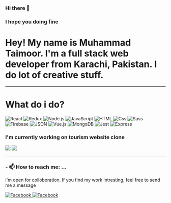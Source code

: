 ### Hi there 👋
<h3>I hope you doing fine</h3>
<h1>Hey! My name is Muhammad Taimoor. I'm a full stack web developer from Karachi, Pakistan. I do lot of creative stuff.</h1>
<hr>
<h1>What do i do?</h1>
<p>
  <img alt="React" src="https://img.shields.io/badge/React-61DAFB?logo=react&logoColor=white&style=for-the-badge" />
  <img alt="Redux" src="https://img.shields.io/badge/Redux-764ABC?logo=redux&logoColor=white&style=for-the-badge" />
  <img alt="Node.js" src="https://img.shields.io/badge/Node.js-339933?logo=node.js&logoColor=white&style=for-the-badge" />
  <img alt="JavaScript" src="https://img.shields.io/badge/JavaScript-F7DF1E?logo=javascript&logoColor=white&style=for-the-badge" />
  <img alt="HTML" src="https://img.shields.io/badge/HTML-E34F26?logo=html5&logoColor=white&style=for-the-badge" />
  <img alt="Css" src="https://img.shields.io/badge/CSS-1572B6?logo=css3&logoColor=white&style=for-the-badge" />
  <img alt="Sass" src="https://img.shields.io/badge/Sass-CC6699?logo=sass&logoColor=white&style=for-the-badge" />
  <img alt="Firebase" src="https://img.shields.io/badge/Firebase-FFCA28?logo=firebase&logoColor=white&style=for-the-badge" />
  <img alt="JSON" src="https://img.shields.io/badge/JSON-000000?logo=json&logoColor=white&style=for-the-badge" />
  <img alt="Vue.js" src="https://img.shields.io/badge/Vue.js-4FC08D?logo=vue.js&logoColor=white&style=for-the-badge" />
  <img alt="MongoDB" src="https://img.shields.io/badge/MongoDB-47A248?logo=mongodb&logoColor=white&style=for-the-badge" />
  <img alt="Jest" src="https://img.shields.io/badge/Jest-C21325?logo=jest&logoColor=white&style=for-the-badge" />
  <img alt="Express" src="https://img.shields.io/badge/Express-47A248?logo=express&logoColor=white&style=for-the-badge" />
</p>
<h3>I'm currently working on tourism website clone</h3>
<img src="https://github-readme-stats.vercel.app/api/top-langs/?username=taimoor954" />
<img src="https://github-readme-stats.vercel.app/api?username=taimoor954" />

<hr>
<h3>- 📫 How to reach me: ...</h3>
<p>i'm open for colloboration. If you find my work intresting, feel free to send me a message</p>
<a href="https://www.facebook.com/taimoor.148">
  <img
    alt="Facebook"
    src="https://img.shields.io/badge/Facebook-1877F2?logo=facebook&logoColor=white&style=for-the-badge"
  />
</a>
<a href="https://www.linkedin.com/in/muhammad-taimoor-970622189">
  <img
    alt="Facebook"
    src="https://img.shields.io/badge/LinkedIn-0077B5?logo=linkedin&logoColor=white&style=for-the-badge"
  />
</a>





<!--
**taimoor954/taimoor954** is a ✨ _special_ ✨ repository because its `README.md` (this file) appears on your GitHub profile.

Here are some ideas to get you started:

- 🔭 I’m currently working on ...
- 🌱 I’m currently learning ...
- 👯 I’m looking to collaborate on ...
- 🤔 I’m looking for help with ...
- 💬 Ask me about ...
- 📫 How to reach me: ...
- 😄 Pronouns: ...
- ⚡ Fun fact: ...
-->
